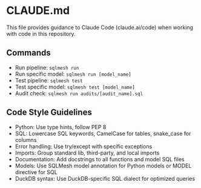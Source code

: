 # CLAUDE.md

This file provides guidance to Claude Code (claude.ai/code) when working with code in this repository.

## Commands
- Run pipeline: `sqlmesh run`
- Run specific model: `sqlmesh run [model_name]`
- Test pipeline: `sqlmesh test`
- Test specific model: `sqlmesh test [model_name]`
- Audit check: `sqlmesh run audits/[audit_name].sql`

## Code Style Guidelines
- Python: Use type hints, follow PEP 8
- SQL: Lowercase SQL keywords, CamelCase for tables, snake_case for columns
- Error handling: Use try/except with specific exceptions
- Imports: Group standard lib, third-party, and local imports
- Documentation: Add docstrings to all functions and model SQL files
- Models: Use SQLMesh model annotation for Python models or MODEL directive for SQL
- DuckDB syntax: Use DuckDB-specific SQL dialect for optimized queries